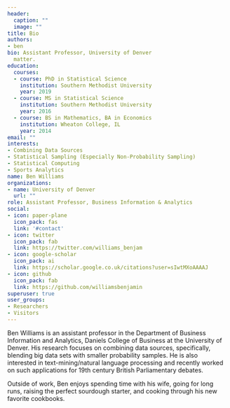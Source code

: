 ```yaml
---
header:
  caption: ""
  image: ""
title: Bio
authors:
- ben
bio: Assistant Professor, University of Denver
  matter.
education:
  courses:
  - course: PhD in Statistical Science
    institution: Southern Methodist University
    year: 2019
  - course: MS in Statistical Science
    institution: Southern Methodist University
    year: 2016
  - course: BS in Mathematics, BA in Economics
    institution: Wheaton College, IL
    year: 2014
email: ""
interests:
- Combining Data Sources
- Statistical Sampling (Especially Non-Probability Sampling)
- Statistical Computing
- Sports Analytics
name: Ben Williams
organizations:
- name: University of Denver
  url: ""
role: Assistant Professor, Business Information & Analytics
social:
- icon: paper-plane
  icon_pack: fas
  link: '#contact'
- icon: twitter
  icon_pack: fab
  link: https://twitter.com/williams_benjam
- icon: google-scholar
  icon_pack: ai
  link: https://scholar.google.co.uk/citations?user=sIwtMXoAAAAJ
- icon: github
  icon_pack: fab
  link: https://github.com/williamsbenjamin
superuser: true
user_groups:
- Researchers
- Visitors
---
```


Ben Williams is an assistant professor in the Department of Business Information and Analytics, Daniels College of Business at the University of Denver. His research focuses on combining data sources, specifically, blending big data sets with smaller probability samples. He is also interested in text-mining/natural language processing and recently worked on such applications for 19th century British Parliamentary debates.

Outside of work, Ben enjoys spending time with his wife, going for long runs, raising the perfect sourdough starter, and cooking through his new favorite cookbooks.

